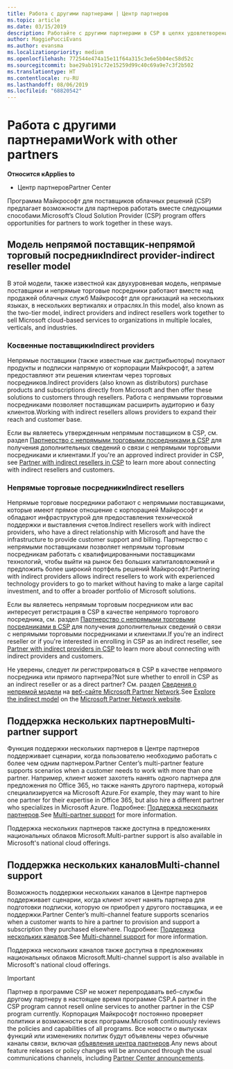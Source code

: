 ```yaml
---
title: Работа с другими партнерами | Центр партнеров
ms.topic: article
ms.date: 03/15/2019
description: Работайте с другими партнерами в CSP в целях удовлетворения потребностей общих клиентов.
author: MaggiePucciEvans
ms.author: evansma
ms.localizationpriority: medium
ms.openlocfilehash: 772544e474a15e11f64a315c3e6e5b04ec58d52c
ms.sourcegitcommit: bae29ab191c72e15259d99c40c69a9e7c3f2b502
ms.translationtype: HT
ms.contentlocale: ru-RU
ms.lasthandoff: 08/06/2019
ms.locfileid: "68820542"
---
```

# <a name="work-with-other-partners"></a><span data-ttu-id="2a153-103">Работа с другими партнерами</span><span class="sxs-lookup"><span data-stu-id="2a153-103">Work with other partners</span></span>

<span data-ttu-id="2a153-104">**Относится к**</span><span class="sxs-lookup"><span data-stu-id="2a153-104">**Applies to**</span></span>

-  <span data-ttu-id="2a153-105">Центр партнеров</span><span class="sxs-lookup"><span data-stu-id="2a153-105">Partner Center</span></span>

<span data-ttu-id="2a153-106">Программа Майкрософт для поставщиков облачных решений (CSP) предлагает возможности для партнеров работать вместе следующими способами.</span><span class="sxs-lookup"><span data-stu-id="2a153-106">Microsoft’s Cloud Solution Provider (CSP) program offers opportunities for partners to work together in these ways.</span></span>

## <a name="indirect-provider-indirect-reseller-model"></a><span data-ttu-id="2a153-107">Модель непрямой поставщик‑непрямой торговый посредник</span><span class="sxs-lookup"><span data-stu-id="2a153-107">Indirect provider-indirect reseller model</span></span>

<span data-ttu-id="2a153-108">В этой модели, также известной как двухуровневая модель, непрямые поставщики и непрямые торговые посредники работают вместе над продажей облачных служб Майкрософт для организаций на нескольких языках, в нескольких вертикалях и отраслях.</span><span class="sxs-lookup"><span data-stu-id="2a153-108">In this model, also known as the two-tier model, indirect providers and indirect resellers work together to sell Microsoft cloud-based services to organizations in multiple locales, verticals, and industries.</span></span> 

### <a name="indirect-providers"></a><span data-ttu-id="2a153-109">Косвенные поставщики</span><span class="sxs-lookup"><span data-stu-id="2a153-109">Indirect providers</span></span>

<span data-ttu-id="2a153-110">Непрямые поставщики (также известные как дистрибьюторы) покупают продукты и подписки напрямую от корпорации Майкрософт, а затем предоставляют эти решения клиентам через торговых посредников.</span><span class="sxs-lookup"><span data-stu-id="2a153-110">Indirect providers (also known as distributors) purchase products and subscriptions directly from Microsoft and then offer these solutions to customers through resellers.</span></span> <span data-ttu-id="2a153-111">Работа с непрямыми торговыми посредниками позволяет поставщикам расширить аудиторию и базу клиентов.</span><span class="sxs-lookup"><span data-stu-id="2a153-111">Working with indirect resellers allows providers to expand their reach and customer base.</span></span> 

<span data-ttu-id="2a153-112">Если вы являетесь утвержденным непрямым поставщиком в CSP, см. раздел [Партнерство с непрямыми торговыми посредниками в CSP](indirect-provider-tasks-in-partner-center.md) для получения дополнительных сведений о связи с непрямыми торговыми посредниками и клиентами.</span><span class="sxs-lookup"><span data-stu-id="2a153-112">If you're an approved indirect provider in CSP, see [Partner with indirect resellers in CSP](indirect-provider-tasks-in-partner-center.md) to learn more about connecting with indirect resellers and customers.</span></span> 

### <a name="indirect-resellers"></a><span data-ttu-id="2a153-113">Непрямые торговые посредники</span><span class="sxs-lookup"><span data-stu-id="2a153-113">Indirect resellers</span></span> 

<span data-ttu-id="2a153-114">Непрямые торговые посредники работают с непрямыми поставщиками, которые имеют прямое отношение с корпорацией Майкрософт и обладают инфраструктурой для предоставления технической поддержки и выставления счетов.</span><span class="sxs-lookup"><span data-stu-id="2a153-114">Indirect resellers work with indirect providers, who have a direct relationship with Microsoft and have the infrastructure to provide customer support and billing.</span></span> <span data-ttu-id="2a153-115">Партнерство с непрямыми поставщиками позволяет непрямым торговым посредникам работать с квалифицированными поставщиками технологий, чтобы выйти на рынок без больших капиталовложений и предложить более широкий портфель решений Майкрософт.</span><span class="sxs-lookup"><span data-stu-id="2a153-115">Partnering with indirect providers allows indirect resellers to work with experienced technology providers to go to market without having to make a large capital investment, and to offer a broader portfolio of Microsoft solutions.</span></span> 

<span data-ttu-id="2a153-116">Если вы являетесь непрямым торговым посредником или вас интересует регистрация в CSP в качестве непрямого торгового посредника, см. раздел [Партнерство с непрямыми торговыми посредниками в CSP](indirect-reseller-tasks-in-partner-center.md) для получения дополнительных сведений о связи с непрямыми торговыми посредниками и клиентами.</span><span class="sxs-lookup"><span data-stu-id="2a153-116">If you're an indirect reseller or if you're interested in enrolling in CSP as an indirect reseller, see [Partner with indirect providers in CSP](indirect-reseller-tasks-in-partner-center.md) to learn more about connecting with indirect providers and customers.</span></span>

<span data-ttu-id="2a153-117">Не уверены, следует ли регистрироваться в CSP в качестве непрямого посредника или прямого партнера?</span><span class="sxs-lookup"><span data-stu-id="2a153-117">Not sure whether to enroll in CSP as an indirect reseller or as a direct partner?</span></span> <span data-ttu-id="2a153-118">См. раздел [Сведения о непрямой модели](https://partner.microsoft.com/cloud-solution-provider/indirect) на [веб-сайте Microsoft Partner Network](https://partner.microsoft.com).</span><span class="sxs-lookup"><span data-stu-id="2a153-118">See [Explore the indirect model](https://partner.microsoft.com/cloud-solution-provider/indirect) on the [Microsoft Partner Network website](https://partner.microsoft.com).</span></span>   

## <a name="multi-partner-support"></a><span data-ttu-id="2a153-119">Поддержка нескольких партнеров</span><span class="sxs-lookup"><span data-stu-id="2a153-119">Multi-partner support</span></span>

<span data-ttu-id="2a153-120">Функция поддержки нескольких партнеров в Центре партнеров поддерживает сценарии, когда пользователю необходимо работать с более чем одним партнером.</span><span class="sxs-lookup"><span data-stu-id="2a153-120">Partner Center’s multi-partner feature supports scenarios when a customer needs to work with more than one partner.</span></span> <span data-ttu-id="2a153-121">Например, клиент может захотеть нанять одного партнера для предложения по Office 365, но также нанять другого партнера, который специализируется на Microsoft Azure.</span><span class="sxs-lookup"><span data-stu-id="2a153-121">For example, they may want to hire one partner for their expertise in Office 365, but also hire a different partner who specializes in Microsoft Azure.</span></span> <span data-ttu-id="2a153-122">Подробнее: [Поддержка нескольких партнеров](multipartner.md).</span><span class="sxs-lookup"><span data-stu-id="2a153-122">See [Multi-partner support](multipartner.md) for more information.</span></span>

<span data-ttu-id="2a153-123">Поддержка нескольких партнеров также доступна в предложениях национальных облаков Microsoft.</span><span class="sxs-lookup"><span data-stu-id="2a153-123">Multi-partner support is also available in Microsoft's national cloud offerings.</span></span> 

## <a name="multi-channel-support"></a><span data-ttu-id="2a153-124">Поддержка нескольких каналов</span><span class="sxs-lookup"><span data-stu-id="2a153-124">Multi-channel support</span></span>

<span data-ttu-id="2a153-125">Возможность поддержки нескольких каналов в Центре партнеров поддерживает сценарии, когда клиент хочет нанять партнера для подготовки подписки, которую он приобрел у другого поставщика, и ее поддержки.</span><span class="sxs-lookup"><span data-stu-id="2a153-125">Partner Center’s multi-channel feature supports scenarios when a customer wants to hire a partner to provision and support a subscription they purchased elsewhere.</span></span> <span data-ttu-id="2a153-126">Подробнее: [Поддержка нескольких каналов](multichannel.md).</span><span class="sxs-lookup"><span data-stu-id="2a153-126">See [Multi-channel support](multichannel.md) for more information.</span></span>

<span data-ttu-id="2a153-127">Поддержка нескольких каналов также доступна в предложениях национальных облаков Microsoft.</span><span class="sxs-lookup"><span data-stu-id="2a153-127">Multi-channel support is also available in Microsoft's national cloud offerings.</span></span>

> [!IMPORTANT]  
> <span data-ttu-id="2a153-128">Партнер в программе CSP не может перепродавать веб-службы другому партнеру в настоящее время программе CSP.</span><span class="sxs-lookup"><span data-stu-id="2a153-128">A partner in the CSP program cannot resell online services to another partner in the CSP program currently.</span></span> <span data-ttu-id="2a153-129">Корпорация Майкрософт постоянно проверяет политики и возможности всех программ.</span><span class="sxs-lookup"><span data-stu-id="2a153-129">Microsoft continuously reviews the policies and capabilities of all programs.</span></span> <span data-ttu-id="2a153-130">Все новости о выпусках функций или изменениях политик будут объявлены через обычные каналы связи, включая [объявления центра партнеров](https://partner.microsoft.com/pcv/announcements).</span><span class="sxs-lookup"><span data-stu-id="2a153-130">Any news about feature releases or policy changes will be announced through the usual communications channels, including [Partner Center announcements](https://partner.microsoft.com/pcv/announcements).</span></span>